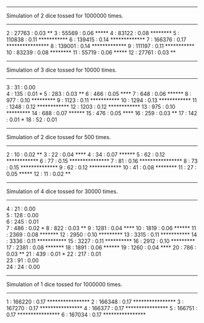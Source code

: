 ***
Simulation of 2 dice tossed for 1000000 times.
***

  2 :    27763 : 0.03  **
  3 :    55569 : 0.06  *****
  4 :    83122 : 0.08  ********
  5 :   110838 : 0.11  ***********
  6 :   139415 : 0.14  *************
  7 :   166376 : 0.17  ****************
  8 :   139001 : 0.14  *************
  9 :   111197 : 0.11  ***********
 10 :    83239 : 0.08  ********
 11 :    55719 : 0.06  *****
 12 :    27761 : 0.03  **
 
***
Simulation of 3 dice tossed for 10000 times.
***

  3 :       31 : 0.00  
  4 :      135 : 0.01  *
  5 :      283 : 0.03  **
  6 :      466 : 0.05  ****
  7 :      648 : 0.06  ******
  8 :      977 : 0.10  *********
  9 :     1123 : 0.11  ***********
 10 :     1294 : 0.13  ************
 11 :     1248 : 0.12  ************
 12 :     1203 : 0.12  ************
 13 :      975 : 0.10  *********
 14 :      688 : 0.07  ******
 15 :      476 : 0.05  ****
 16 :      259 : 0.03  **
 17 :      142 : 0.01  *
 18 :       52 : 0.01  
 
***
Simulation of 2 dice tossed for 500 times.
***

  2 :       10 : 0.02  **
  3 :       22 : 0.04  ****
  4 :       34 : 0.07  ******
  5 :       62 : 0.12  ************
  6 :       77 : 0.15  ***************
  7 :       81 : 0.16  ****************
  8 :       73 : 0.15  **************
  9 :       62 : 0.12  ************
 10 :       41 : 0.08  ********
 11 :       27 : 0.05  *****
 12 :       11 : 0.02  **
 
***
Simulation of 4 dice tossed for 30000 times.
***
 
  4 :       21 : 0.00  
  5 :      128 : 0.00  
  6 :      245 : 0.01  
  7 :      486 : 0.02  *
  8 :      822 : 0.03  **
  9 :     1281 : 0.04  ****
 10 :     1819 : 0.06  ******
 11 :     2369 : 0.08  *******
 12 :     2950 : 0.10  *********
 13 :     3315 : 0.11  ***********
 14 :     3336 : 0.11  ***********
 15 :     3227 : 0.11  **********
 16 :     2912 : 0.10  *********
 17 :     2381 : 0.08  *******
 18 :     1891 : 0.06  ******
 19 :     1260 : 0.04  ****
 20 :      786 : 0.03  **
 21 :      439 : 0.01  *
 22 :      217 : 0.01  
 23 :       91 : 0.00  
 24 :       24 : 0.00
 
***
Simulation of 1 dice tossed for 1000000 times.
***
 
  1 :   166220 : 0.17  ****************
  2 :   166348 : 0.17  ****************
  3 :   167270 : 0.17  ****************
  4 :   166377 : 0.17  ****************
  5 :   166751 : 0.17  ****************
  6 :   167034 : 0.17  ****************


